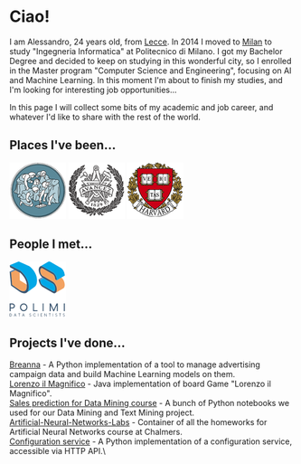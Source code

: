 # Ciao!

I am Alessandro, 24 years old, from [Lecce](https://www.youtube.com/watch?v=bdYtSIDzN00&t=52s). In 2014 I moved to [Milan](https://www.youtube.com/watch?v=fL_-mC7DHs8) to study "Ingegneria Informatica" at Politecnico di Milano. 
I got my Bachelor Degree and decided to keep on studying in this wonderful city, so I enrolled in the Master program "Computer Science and Engineering", focusing on AI and Machine Learning. 
In this moment I'm about to finish my studies, and I'm looking for interesting job opportunities...

In this page I will collect some bits of my academic and job career, and whatever I'd like to share with the rest of the world.

## Places I've been...
[![Politecnico di Milano](/images/polimi.png "Polimi")](https://www.polimi.it/) [![Chalmers University of Technology](/images/chalmers.png "Chalmers")](https://www.chalmers.se/en) [![Institute of Applied Computational Science @ Harvard](/images/harvard.png "Harvard")](https://iacs.seas.harvard.edu/)

## People I met...
[![Polimi Data Scientists](/images/pmds.png "Polimi Data Scientists")](https://polimidatascientists.it/)

## Projects I've done...
[Breanna](https://github.com/alessandropaticchio/Breanna) - A Python implementation of a tool to manage advertising campaign data and build Machine Learning models on them.\
[Lorenzo il Magnifico](https://github.com/alessandropaticchio/Lorenzo-il-Magnifico) - Java implementation of board Game "Lorenzo il Magnifico".\
[Sales prediction for Data Mining course](https://github.com/alessandropaticchio/DMTM_2018-Sales-prediction) - A bunch of Python notebooks we used for our Data Mining and Text Mining project.\
[Artificial-Neural-Networks-Labs](https://github.com/alessandropaticchio/Artificial-Neural-Networks-Labs) - Container of all the homeworks for Artificial Neural Networks course at Chalmers.\
[Configuration service](https://github.com/alessandropaticchio/Configuration-service) - A Python implementation of a configuration service, accessible via HTTP API.\




